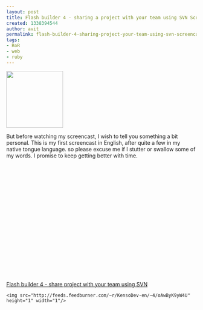 ```yaml
---
layout: post
title: Flash builder 4 - sharing a project with your team using SVN Screencast
created: 1338394544
author: avit
permalink: flash-builder-4-sharing-project-your-team-using-svn-screencast
tags:
- RoR
- web
- ruby
---
```

<a href='http://www.kensodev.com/2010/05/24/flash-builder-4-sharing-a-project-with-your-team-using-svn-screencast/flash-builder-4/' rel='attachment wp-att-450'><img alt='' class='alignleft size-thumbnail wp-image-450' height='150' src='http://www.kensodev.com/wp-content/uploads/2010/05/Flash-Builder-4-150x150.png' title='Flash Builder 4' width='150' /></a>
<p>But before watching my screencast, I wish to tell you something a bit personal. This is my first screencast in English, after quite a few in my native tongue language. so please excuse me if I stutter or swallow some of my words. I promise to keep getting better with time.</p>
<!--more--><object classid='clsid:d27cdb6e-ae6d-11cf-96b8-444553540000' codebase='http://download.macromedia.com/pub/shockwave/cabs/flash/swflash.cab#version=6,0,40,0' height='309' width='550'><param name='allowfullscreen' value='true' /><param name='allowscriptaccess' value='always' /><param name='src' value='http://vimeo.com/moogaloop.swf?clip_id=11974122&server=vimeo.com&show_title=1&show_byline=1&show_portrait=0&color=00ADEF&fullscreen=1' /><embed allowfullscreen='true' allowscriptaccess='always' height='309' src='http://vimeo.com/moogaloop.swf?clip_id=11974122&server=vimeo.com&show_title=1&show_byline=1&show_portrait=0&color=00ADEF&fullscreen=1' type='application/x-shockwave-flash' width='550' /></object><a href='http://vimeo.com/11974122'>Flash builder 4 - share project with your team using SVN</a>
      
    <img src="http://feeds.feedburner.com/~r/KensoDev-en/~4/oAwByK9yW4U" height="1" width="1"/>
